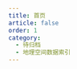 ```yaml
---
title: 首页
article: false
order: 1
category:
  - 待归档
  - 地理空间数据索引
---
```


<iframe
:src="$withBase('/markmap/地理空间数据索引-首页.html')"
width="100%"
height="550"
frameborder="0"
scrolling="No"
leftmargin="0"
topmargin="0"
/>
